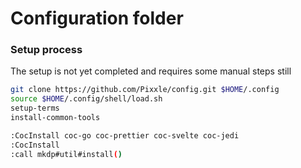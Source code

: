# Configuration folder

### Setup process
The setup is not yet completed and requires some manual steps still

```bash
git clone https://github.com/Pixxle/config.git $HOME/.config
source $HOME/.config/shell/load.sh
setup-terms
install-common-tools

:CocInstall coc-go coc-prettier coc-svelte coc-jedi
:CocInstall 
:call mkdp#util#install()
```
